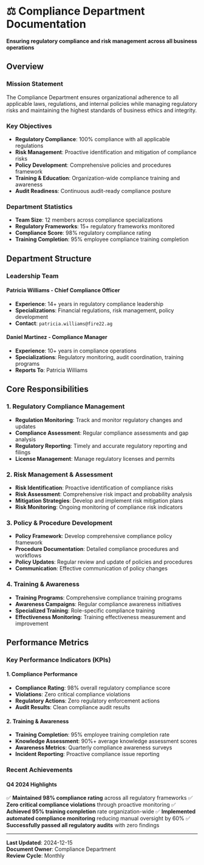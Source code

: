 # ⚖️ Compliance Department Documentation

**Ensuring regulatory compliance and risk management across all business
operations**

## Overview

### Mission Statement

The Compliance Department ensures organizational adherence to all applicable
laws, regulations, and internal policies while managing regulatory risks and
maintaining the highest standards of business ethics and integrity.

### Key Objectives

- **Regulatory Compliance**: 100% compliance with all applicable regulations
- **Risk Management**: Proactive identification and mitigation of compliance
  risks
- **Policy Development**: Comprehensive policies and procedures framework
- **Training & Education**: Organization-wide compliance training and awareness
- **Audit Readiness**: Continuous audit-ready compliance posture

### Department Statistics

- **Team Size**: 12 members across compliance specializations
- **Regulatory Frameworks**: 15+ regulatory frameworks monitored
- **Compliance Score**: 98% regulatory compliance rating
- **Training Completion**: 95% employee compliance training completion

## Department Structure

### Leadership Team

#### **Patricia Williams** - Chief Compliance Officer

- **Experience**: 14+ years in regulatory compliance leadership
- **Specializations**: Financial regulations, risk management, policy
  development
- **Contact**: `patricia.williams@fire22.ag`

#### **Daniel Martinez** - Compliance Manager

- **Experience**: 10+ years in compliance operations
- **Specializations**: Regulatory monitoring, audit coordination, training
  programs
- **Reports To**: Patricia Williams

## Core Responsibilities

### 1. Regulatory Compliance Management

- **Regulation Monitoring**: Track and monitor regulatory changes and updates
- **Compliance Assessment**: Regular compliance assessments and gap analysis
- **Regulatory Reporting**: Timely and accurate regulatory reporting and filings
- **License Management**: Manage regulatory licenses and permits

### 2. Risk Management & Assessment

- **Risk Identification**: Proactive identification of compliance risks
- **Risk Assessment**: Comprehensive risk impact and probability analysis
- **Mitigation Strategies**: Develop and implement risk mitigation plans
- **Risk Monitoring**: Ongoing monitoring of compliance risk indicators

### 3. Policy & Procedure Development

- **Policy Framework**: Develop comprehensive compliance policy framework
- **Procedure Documentation**: Detailed compliance procedures and workflows
- **Policy Updates**: Regular review and update of policies and procedures
- **Communication**: Effective communication of policy changes

### 4. Training & Awareness

- **Training Programs**: Comprehensive compliance training programs
- **Awareness Campaigns**: Regular compliance awareness initiatives
- **Specialized Training**: Role-specific compliance training
- **Effectiveness Monitoring**: Training effectiveness measurement and
  improvement

## Performance Metrics

### Key Performance Indicators (KPIs)

#### 1. **Compliance Performance**

- **Compliance Rating**: 98% overall regulatory compliance score
- **Violations**: Zero critical compliance violations
- **Regulatory Actions**: Zero regulatory enforcement actions
- **Audit Results**: Clean compliance audit results

#### 2. **Training & Awareness**

- **Training Completion**: 95% employee training completion rate
- **Knowledge Assessment**: 90%+ average knowledge assessment scores
- **Awareness Metrics**: Quarterly compliance awareness surveys
- **Incident Reporting**: Proactive compliance issue reporting

### Recent Achievements

#### Q4 2024 Highlights

✅ **Maintained 98% compliance rating** across all regulatory frameworks ✅
**Zero critical compliance violations** through proactive monitoring ✅
**Achieved 95% training completion** rate organization-wide ✅ **Implemented
automated compliance monitoring** reducing manual oversight by 60% ✅
**Successfully passed all regulatory audits** with zero findings

---

**Last Updated**: 2024-12-15  
**Document Owner**: Compliance Department  
**Review Cycle**: Monthly
